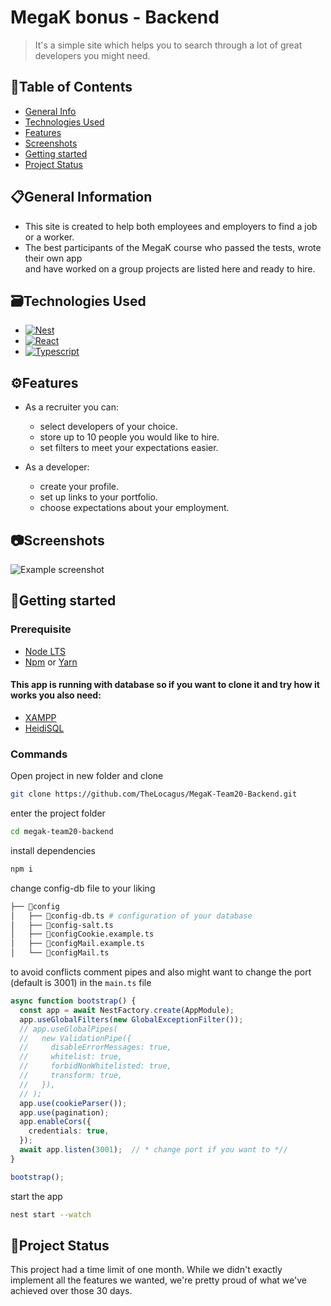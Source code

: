 # MegaK bonus - Backend
> It's a simple site which helps you to search through a lot of great developers you might need.
## :pushpin:Table of Contents
* [General Info](#general-information)
* [Technologies Used](#technologies-used)
* [Features](#features)
* [Screenshots](#screenshots)
* [Getting started](#getting-started)
* [Project Status](#project-status)

## 📋General Information
- This site is created to help both employees and employers to find a job or a worker.
- The best participants of the MegaK course who passed the tests, wrote their own app <br> and have worked on a group projects are listed here and ready to hire.


## 🗃Technologies Used
* [![Nest][Nest.js]][Nest-url]
* [![React][React.js]][React-url]
* [![Typescript][Typescript.com]][Typescript-url]

## ⚙Features
* As a recruiter you can:
  - select developers of your choice.
  - store up to 10 people you would like to hire.
  - set filters to meet your expectations easier.

* As a developer:
  - create your profile.
  - set up links to your portfolio.
  - choose expectations about your employment.

## 📷Screenshots
![Example screenshot](https://cdn.discordapp.com/attachments/999228024073494578/1007658624908284054/unknown.png)

## 🏁Getting started
### Prerequisite
- [Node LTS](https://nodejs.org/en/download/)
- [Npm](https://docs.npmjs.com/getting-started)  or [Yarn](https://yarnpkg.com/lang/en/docs/install/)
 #### This app is running with database so if you want to clone it and try how it works you also need:
- [XAMPP](https://www.apachefriends.org/)
- [HeidiSQL](https://www.heidisql.com/)

### Commands

Open project in new folder and clone
```bash
git clone https://github.com/TheLocagus/MegaK-Team20-Backend.git
```
enter the project folder
```bash
cd megak-team20-backend
````

install dependencies
```bash
npm i
````
change config-db file to your liking
```sh
├── 📁config       
│   ├── 📄config-db.ts # configuration of your database
│   ├── 📄config-salt.ts
│   ├── 📄configCookie.example.ts 
│   ├── 📄configMail.example.ts 
│   └── 📄configMail.ts
```
to avoid conflicts comment pipes and also might want to change the port (default is 3001) in the `main.ts` file
```ts
async function bootstrap() {
  const app = await NestFactory.create(AppModule);
  app.useGlobalFilters(new GlobalExceptionFilter());
  // app.useGlobalPipes(
  //   new ValidationPipe({
  //     disableErrorMessages: true,
  //     whitelist: true,
  //     forbidNonWhitelisted: true,
  //     transform: true,
  //   }),
  // );
  app.use(cookieParser());
  app.use(pagination);
  app.enableCors({
    credentials: true,
  });
  await app.listen(3001);  // * change port if you want to *//
}

bootstrap();
```
start the app
```bash
nest start --watch
````


## 🚉Project Status
This project had a time limit of one month.
While we didn't exactly implement all the features we wanted, we're pretty proud of what we've achieved over those 30 days.








[Nest-url]: https://nestjs.com/
[Nest.js]: https://img.shields.io/badge/nest.js-000000?style=for-the-badge&logo=nestjs&logoColor=white
[React.js]: https://img.shields.io/badge/React-20232A?style=for-the-badge&logo=react&logoColor=61DAFB
[React-url]: https://reactjs.org/
[Typescript.com]: https://img.shields.io/badge/Typescript-0769AD?style=for-the-badge&logo=typescript&logoColor=white
[Typescript-url]: https://www.typescriptlang.org/
